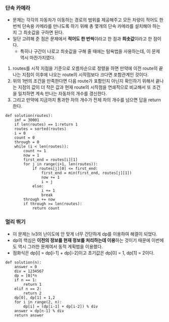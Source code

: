 ### 단속 카메라
- 문제는 각각의 자동차가 이동하는 경로의 범위를 제공해주고 모든 차량이 적어도 한번씩 단속용 카메라를 만나도록 하기 위해 총 몇개의 단속 카메라를 설치해야 하는지 그 최솟값을 구하면 된다.
- 일단 고려해 준 점은 문제에서 **적어도 한 번씩**이라고 한 점과 **최솟값**이라고 한 점이다.
  - 특히나 구간이 나로고 최솟값을 구해 줄 때에는 탐욕법을 사용하는데, 이 문제 역시 마찬가지였다.
1. routes를 시작 지점을 기준으로 오름차순으로 정렬을 하면 만약에 이전 route의 끝나는 지점이 이후에 나오는 route의 시작점보다 크다면 포함관계인 것이다.
2. 위의 1번의 조건을 만족한다면 다음 route가 포함인지 아닌지 확인하기 위해서 끝나는 지점의 값이 더 작은 값과 현재 route의 시작점을 연쇄적으로 비교해서 또 조건을 일치하면 계속 만나는 자동차의 개수를 갱신한다.
3. 그리고 만약에 지금까지 통과한 차의 개수가 전체 차의 개수를 넘으면 답을 return 한다.
```py3
def solution(routes):
    imf = 30001
    if len(routes) == 1:return 1
    routes = sorted(routes)
    i = 0
    count = 0
    through = 0
    while (i < len(routes)):
        count += 1
        now = 1
        first_end = routes[i][1]
        for j in range(i+1, len(routes)):
            if routes[j][0] <= first_end:
                first_end = min(first_end, routes[j][1])
                now += 1
                i = j
            else:
                i += 1
                break
        through += now
        if through >= len(routes):
            return count
```

### 멀리 뛰기
- 이 문제는 lv3의 난이도에 안 맞게 너무 간단하게 dp를 이용하여 해결이 되었다.
- dp의 핵심은 **이전의 정보를 현재 정보를 처리하는데 이용**하는 것이기 때문에 이번에도 역시 그러한 문제여서 동적 계획법을 이용했다.
- 점화식은 dp[i] = dp[i-1] + dp[i-2]이고 초기값은 dp[0] = 1, dp[1] = 2이다.

```py3
def solution(n):
    answer = 0
    div = 1234567
    dp = [0]*n
    if n == 1:
        return 1
    elif n == 2:
        return 2
    dp[0], dp[1] = 1,2
    for i in range(2, n):
        dp[i] = (dp[i-1] + dp[i-2]) % div
    answer = dp[n-1] % div
    return answer
```   
